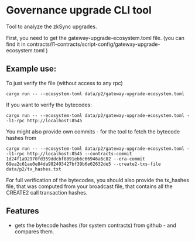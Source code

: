 # Governance upgrade CLI tool

Tool to analyze the zkSync upgrades.



First, you need to get the gateway-upgrade-ecosystem.toml file.
(you can find it in contracts/l1-contracts/script-config/gateway-upgrade-ecosystem.toml )


## Example use:

To just verify the file (without access to any rpc)

```
cargo run -- --ecosystem-toml data/p2/gateway-upgrade-ecosystem.toml
```

If you want to verify the bytecodes:
```
cargo run -- --ecosystem-toml data/p2/gateway-upgrade-ecosystem.toml --l1-rpc http://localhost:8545
```


You might also provide own commits - for the tool to fetch the bytecode hashes from
```
cargo run -- --ecosystem-toml data/p2/gateway-upgrade-ecosystem.toml --l1-rpc http://localhost:8545 --contracts-commit 1d24f1a92970fd359ddcbf0891eb6c66946a6c82 --era-commit 69ea2c61ae0e84da982493427bf39b6e62632de5 --create2-txs-file data/p2/tx_hashes.txt
```

For full verification of the bytecodes, you should also provide the tx_hashes file, that was computed from your broadcast file, that contains all the CREATE2 call transaction hashes.



## Features
- gets the bytecode hashes (for system contracts) from github - and compares them.
